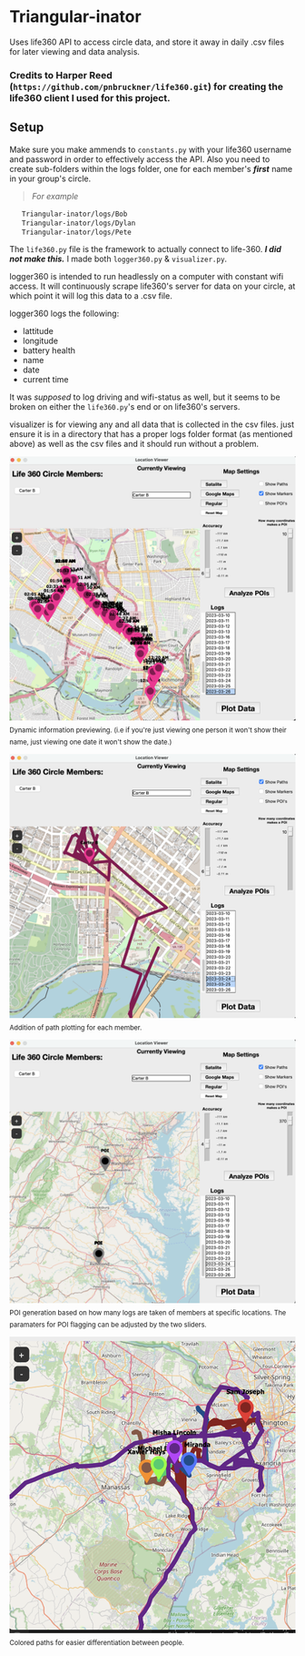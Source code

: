 # Triangular-inator
Uses life360 API to access circle data, and store it away in daily .csv files for later viewing and data analysis.

### Credits to Harper Reed  (```https://github.com/pnbruckner/life360.git```) for creating the life360 client I used for this project.

## Setup

Make sure you make ammends to ```constants.py``` with your life360 username and password in order to effectively access the API. Also you need to create sub-folders within the logs folder, one for each member's ***first*** name in your group's circle.

> _For example_
```
   Triangular-inator/logs/Bob
   Triangular-inator/logs/Dylan
   Triangular-inator/logs/Pete
```
The ```life360.py``` file is the framework to actually connect to life-360. ***I did not make this.*** I made both ```logger360.py``` & ```visualizer.py```.

logger360 is intended to run headlessly on a computer with constant wifi access. It will continuously scrape life360's server for data on your circle, at which point it will log this data to a .csv file.

logger360 logs the following:

- lattitude
- longitude
- battery health
- name
- date
- current time

It was *supposed* to log driving and wifi-status as well, but it seems to be broken on either the ```life360.py```'s end or on life360's servers.

visualizer is for viewing any and all data that is collected in the csv files. just ensure it is in a directory that has a proper logs folder format (as mentioned above) as well as the csv files and it should run without a problem.

![Screenshot of my program](screenshots/ss1.png)
<sub>Dynamic information previewing. (i.e if you're just viewing one person it won't show their name, just viewing one date it won't show the date.)</sub>

![Screenshot of my program](screenshots/ss2.png)
<sub>Addition of path plotting for each member.</sub>

![Screenshot of my program](screenshots/ss3.png)
<sub>POI generation based on how many logs are taken of members at specific locations. The paramaters for POI flagging can be adjusted by the two sliders. </sub>

![Screenshot of my program](screenshots/ss4.png)
<sub>Colored paths for easier differentiation between people.</sub>


